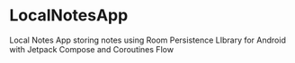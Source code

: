 # LocalNotesApp
Local Notes App storing notes using Room Persistence LIbrary for Android with Jetpack Compose and Coroutines Flow
